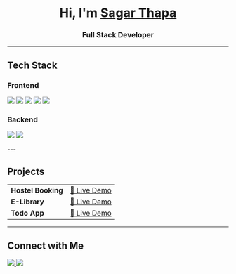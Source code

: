 <h1 align="center">Hi, I'm <a href="https://the-sagar.netlify.app/" target="_blank">Sagar Thapa</a></h1>  
<h3 align="center">Full Stack Developer</h3>  



---

## Tech Stack  

### Frontend  
<p align="left">
  <img src="https://img.shields.io/badge/-React-61DAFB?style=flat&logo=react&logoColor=white">
  <img src="https://img.shields.io/badge/-Next.js-000000?style=flat&logo=next.js&logoColor=white">
  <img src="https://img.shields.io/badge/-Angular-DD0031?style=flat&logo=angular&logoColor=white">
  <img src="https://img.shields.io/badge/-Redux-764ABC?style=flat&logo=redux&logoColor=white">
  <img src="https://img.shields.io/badge/-TailwindCSS-06B6D4?style=flat&logo=tailwindcss&logoColor=white">
</p>

### Backend  
<p align="left">
  <img src="https://img.shields.io/badge/-Node.js-339933?style=flat&logo=node.js&logoColor=white">
  <img src="https://img.shields.io/badge/-Spring%20Boot-6DB33F?style=flat&logo=spring-boot&logoColor=white">
</p>
---

## Projects  
<table>
  <tr>
    <td><b> Hostel Booking</b></td>
    <td><a href="https://extraordinary-twilight-89def2.netlify.app/">🔗 Live Demo</a></td>
  </tr>
  <tr>
    <td><b> E-Library</b></td>
    <td><a href="https://e-bookslibrary.netlify.app">🔗 Live Demo</a></td>
  </tr>
  <tr>
    <td><b> Todo App</b></td>
    <td><a href="https://todo12-list.netlify.app">🔗 Live Demo</a></td>
  </tr>
</table>

---

## Connect with Me  
<p align="left">
  <a href="https://www.linkedin.com/in/sagar-thapa-6470a0218/">
    <img src="https://img.shields.io/badge/-LinkedIn-0077B5?style=flat&logo=linkedin&logoColor=white">
  </a>
  <a href="mailto:sagarthapa98122@gmail.com">
    <img src="https://img.shields.io/badge/-Email-D14836?style=flat&logo=gmail&logoColor=white">
  </a>
</p>
